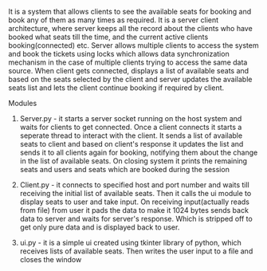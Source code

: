 It is a system that allows clients to see the available seats for booking and book any of them as many times as required. It is a server client architecture, where server keeps all the record about the clients who have booked what seats till the time, and the current active clients booking(connected) etc. Server allows multiple clients to access the system and book the tickets using locks which allows data synchronization mechanism in the case of multiple clients trying to access the same data source. When client gets connected, displays a list of available seats and based on the seats selected by the client and server updates the available seats list and lets the client continue booking if required by client.

Modules
1. Server.py - it starts a server socket running on the host system and waits for clients to get connected. Once a client connects it starts a seperate thread to interact with the client. It sends a list of available seats to client and based on client's response it updates the list and sends it to all clients again for booking, notifying them about the change in the list of available seats. On closing system it prints the remaining seats and users and seats which are booked during the session

2. Client.py - it connects to specified host and port number and waits till receiving the initial list of available seats. Then it calls the ui module to display seats to user and take input. On receiving input(actually reads from file) from user it pads the data to make it 1024 bytes sends back data to server and waits for server's response. Which is stripped off to get only pure data and is displayed back to user.

3. ui.py - it is a simple ui created using tkinter library of python, which receives lists of available seats. Then writes the user input to a file and closes the window
